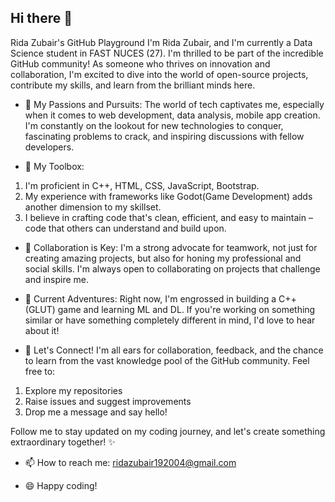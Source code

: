 ## Hi there 👋
Rida Zubair's GitHub Playground
I'm Rida Zubair, and I'm currently a Data Science student in FAST NUCES (27). I'm thrilled to be part of the incredible GitHub community!   As someone who thrives on innovation and collaboration, I'm excited to dive into the world of open-source projects, contribute my skills, and learn from the brilliant minds here.

- 🔭 My Passions and Pursuits:
The world of tech captivates me, especially when it comes to  web development, data analysis, mobile app creation. I'm constantly on the lookout for new technologies to conquer, fascinating problems to crack, and inspiring discussions with fellow developers.

- 🌱 My Toolbox:
1. I'm proficient in  C++, HTML, CSS, JavaScript, Bootstrap.
2. My experience with frameworks like Godot(Game Development) adds another dimension to my skillset.
3. I believe in crafting code that's clean, efficient, and easy to maintain – code that others can understand and build upon.

- 👯  Collaboration is Key:
I'm a strong advocate for teamwork, not just for creating amazing projects, but also for honing my professional and social skills. I'm always open to collaborating on projects that challenge and inspire me.

- 🤔 Current Adventures:
Right now, I'm engrossed in building a C++(GLUT) game and learning ML and DL. If you're working on something similar or have something completely different in mind, I'd love to hear about it!

- 💬 Let's Connect!
I'm all ears for collaboration, feedback, and the chance to learn from the vast knowledge pool of the GitHub community. Feel free to:

1. Explore my repositories
2. Raise issues and suggest improvements
3. Drop me a message and say hello!

Follow me to stay updated on my coding journey, and let's create something extraordinary together! ✨

- 📫 How to reach me:
ridazubair192004@gmail.com

- 😄 Happy coding! 



